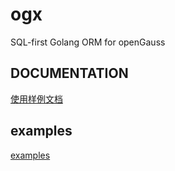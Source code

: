 # ogx
SQL-first Golang ORM for openGauss

## DOCUMENTATION
[使用样例文档](https://gitee.com/chentanyang/ogx/blob/master/docs/Ogx%20%E4%BD%BF%E7%94%A8%E6%A0%B7%E4%BE%8B%E6%96%87%E6%A1%A3.md)


## examples
[examples](example/README.md)
